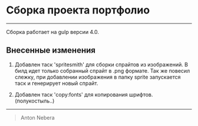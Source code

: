 # Сборка проекта портфолио
***
Сборка работает на gulp версии 4.0.

## Внесенные изменения


1. Добавлен таск 'spritesmith' для сборки спрайтов из изображений. В билд идет только собранный спрайт в .png формате. Так же повесил слежку, при добавлении изображения в папку sprite запускается таск и генерирует новый спрайт.

2. Добавлен таск 'copy:fonts' для копирования шрифтов. (полукостыль..)

***

> Anton Nebera


